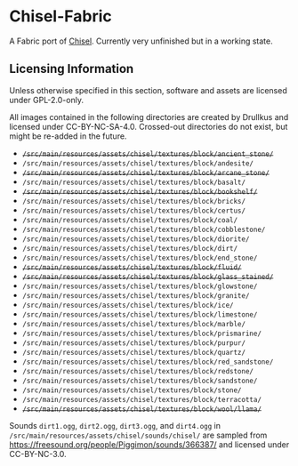 # Chisel-Fabric

A Fabric port of [Chisel](https://github.com/Chisel-Team/Chisel). Currently very unfinished but in a working state.

## Licensing Information

Unless otherwise specified in this section, software and assets are licensed under GPL-2.0-only.

All images contained in the following directories are created by Drullkus and licensed under CC-BY-NC-SA-4.0. Crossed-out directories do not exist, but might be re-added in the future.

- ~~`/src/main/resources/assets/chisel/textures/block/ancient_stone/`~~
- `/src/main/resources/assets/chisel/textures/block/andesite/`
- ~~`/src/main/resources/assets/chisel/textures/block/arcane_stone/`~~
- `/src/main/resources/assets/chisel/textures/block/basalt/`
- ~~`/src/main/resources/assets/chisel/textures/block/bookshelf/`~~
- `/src/main/resources/assets/chisel/textures/block/bricks/`
- `/src/main/resources/assets/chisel/textures/block/certus/`
- `/src/main/resources/assets/chisel/textures/block/coal/`
- `/src/main/resources/assets/chisel/textures/block/cobblestone/`
- `/src/main/resources/assets/chisel/textures/block/diorite/`
- `/src/main/resources/assets/chisel/textures/block/dirt/`
- `/src/main/resources/assets/chisel/textures/block/end_stone/`
- ~~`/src/main/resources/assets/chisel/textures/block/fluid/`~~
- ~~`/src/main/resources/assets/chisel/textures/block/glass_stained/`~~
- `/src/main/resources/assets/chisel/textures/block/glowstone/`
- `/src/main/resources/assets/chisel/textures/block/granite/`
- `/src/main/resources/assets/chisel/textures/block/ice/`
- `/src/main/resources/assets/chisel/textures/block/limestone/`
- `/src/main/resources/assets/chisel/textures/block/marble/`
- `/src/main/resources/assets/chisel/textures/block/prismarine/`
- `/src/main/resources/assets/chisel/textures/block/purpur/`
- `/src/main/resources/assets/chisel/textures/block/quartz/`
- `/src/main/resources/assets/chisel/textures/block/red_sandstone/`
- `/src/main/resources/assets/chisel/textures/block/redstone/`
- `/src/main/resources/assets/chisel/textures/block/sandstone/`
- `/src/main/resources/assets/chisel/textures/block/stone/`
- `/src/main/resources/assets/chisel/textures/block/terracotta/`
- ~~`/src/main/resources/assets/chisel/textures/block/wool/llama/`~~

Sounds `dirt1.ogg`, `dirt2.ogg`, `dirt3.ogg`, and `dirt4.ogg` in `/src/main/resources/assets/chisel/sounds/chisel/` are sampled from https://freesound.org/people/Piggimon/sounds/366387/ and licensed under CC-BY-NC-3.0.
